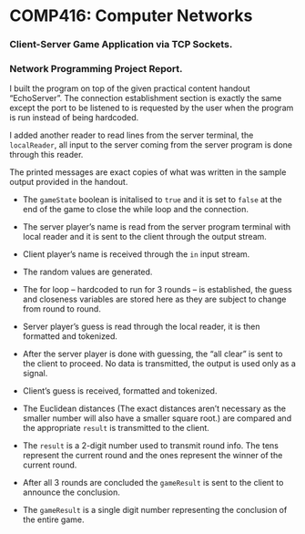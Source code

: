 # COMP416: Computer Networks 
### Client-Server Game Application via TCP Sockets. 
### Network Programming Project Report.


I built the program on top of the given practical content handout “EchoServer”. The connection establishment section is exactly the same except the port to be listened to is requested by the user when the program is run instead of being hardcoded.  

I added another reader to read lines from the server terminal, the `localReader`, all input to the server coming from the server program is done through this reader. 

The printed messages are exact copies of what was written in the sample output provided in the handout. 

* The `gameState` boolean is initalised to `true` and it is set to `false` at the end of the game to close the while loop and the connection. 

* The server player’s name is read from the server program terminal with local reader and it is sent to the client through the output stream. 

* Client player’s name is received through the `in` input stream. 

* The random values are generated. 

* The for loop – hardcoded to run for 3 rounds – is established, the guess and closeness variables are stored here as they are subject to change from round to round. 

* Server player’s guess is read through the local reader, it is then formatted and tokenized. 

* After the server player is done with guessing, the “all clear” is sent to the client to proceed. No data is transmitted, the output is used only as a signal. 

* Client’s guess is received, formatted and tokenized. 

* The Euclidean distances (The exact distances aren’t necessary as the smaller number will also have a smaller square root.) are compared and the appropriate `result` is transmitted to the client. 

* The `result` is a 2-digit number used to transmit round info. The tens represent the current round and the ones represent the winner of the current round. 

* After all 3 rounds are concluded the `gameResult` is sent to the client to announce the conclusion. 

* The `gameResult` is a single digit number representing the conclusion of the entire game. 
